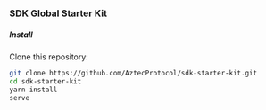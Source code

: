 ### SDK Global Starter Kit

#####  **Install**

Clone this repository:

```sh
git clone https://github.com/AztecProtocol/sdk-starter-kit.git
cd sdk-starter-kit
yarn install
serve
```

